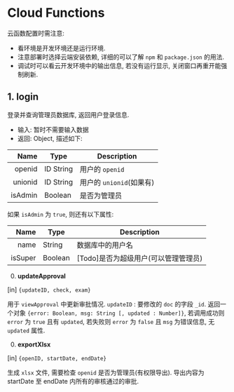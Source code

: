 # Cloud Functions

云函数配置时需注意:

  + 看环境是开发环境还是运行环境.
  + 注意部署时选择云端安装依赖, 详细的可以了解 `npm` 和 `package.json` 的用法.
  + 调试时可以看云开发环境中的输出信息, 若没有运行显示, 关闭窗口再重开能强制刷新.

## 1. login

登录并查询管理员数据库, 返回用户登录信息.

- 输入: 暂时不需要输入数据
- 返回: Object, 描述如下: 

Name    | Type      | Description
-------:| --------- | ------------------------
openid  | ID String | 用户的 `openid`
unionid | ID String | 用户的 `unionid`(如果有)
isAdmin | Boolean   | 是否为管理员

如果 `isAdmin` 为 `true`, 则还有以下属性:

Name    | Type    | Description
-------:| ------- | ------------------------------------
name    | String  | 数据库中的用户名
isSuper | Boolean | [Todo]是否为超级用户(可以管理管理员)


0. **updateApproval**

  [in] `{updateID, check, exam}`

  用于 `viewApproval` 中更新审批情况. `updateID` : 要修改的 `doc` 的字段 `_id`. 返回一个对象 `{error: Boolean, msg: String [, updated : Number]}`, 若调用成功则 `error` 为 `true` 且有 `updated`, 若失败则 `error` 为 `false` 且 `msg` 为错误信息, 无 `updated` 属性.

0. **exportXlsx**

  [in] `{openID, startDate, endDate}`

  生成 `xlsx` 文件, 需要检查 `openid` 是否为管理员(有权限导出). 导出内容为 startDate 至 endDate 内所有的审核通过的审批.